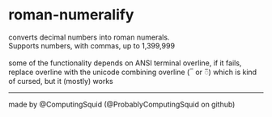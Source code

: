 # roman-numeralify
converts decimal numbers into roman numerals.<br>
Supports numbers, with commas, up to 1,399,999 <br>
<br>
some of the functionality depends on ANSI terminal overline, if it fails, replace overline with the unicode combining overline (‾ or ◌̅) which is kind of cursed, but it (mostly) works

---
made by @ComputingSquid (@ProbablyComputingSquid on github)
